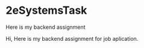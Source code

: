 # 2eSystemsTask
Here is my backend assignment

Hi,
Here is my backend assignment for job aplication.

